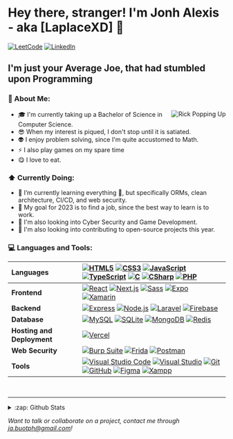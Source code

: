 # Hey there, stranger! I'm Jonh Alexis - aka [LaplaceXD] 👋

[<img alt="LeetCode" src="https://img.shields.io/badge/LeetCode--_.svg?style=social&logo=leetcode" />][leetcode]
[<img alt="LinkedIn" src="https://img.shields.io/badge/LinkedIn--_.svg?style=social&logo=linkedin" />][linkedin]

## I'm just your Average Joe, that had stumbled upon Programming

### 📖 About Me:

<img align="right" src="https://media.giphy.com/media/l41JMXnXn4E7WQR8s/giphy.gif" alt="Rick Popping Up" title="RICKKKKKKKKKKK"/>

-   🎓 I'm currently taking up a Bachelor of Science in Computer Science.
-   😎 When my interest is piqued, I don't stop until it is satiated.
-   👽 I enjoy problem solving, since I'm quite accustomed to Math.
-   ⚡ I also play games on my spare time
-   😋 I love to eat.

### ⬆ Currently Doing:

-   🌱 I’m currently learning everything 🤣, but specifically ORMs, clean architecture, CI/CD, and web security.
-   🥅 My goal for 2023 is to find a job, since the best way to learn is to work.
-   🔭 I'm also looking into Cyber Security and Game Development.
-   👋 I'm also looking into contributing to open-source projects this year.

### 💻 Languages and Tools:

| **Languages**                |[<img alt="HTML5" src="https://img.shields.io/badge/HTML5--_.svg?style=social&logo=html5" />][HTML5] [<img alt="CSS3" src="https://img.shields.io/badge/CSS3--_.svg?style=social&logo=css3" />][CSS3] [<img alt="JavaScript" src="https://img.shields.io/badge/JavaScript--_.svg?style=social&logo=javascript" />][JS] [<img alt="TypeScript" src="https://img.shields.io/badge/TypeScript--_.svg?style=social&logo=typescript" />][TS] [<img alt="C" src="https://img.shields.io/badge/C--_.svg?style=social&logo=c" />][C] [<img alt="CSharp" src="https://img.shields.io/badge/CSharp--_.svg?style=social&logo=csharp" />][C#] [<img alt="PHP" src="https://img.shields.io/badge/PHP--_.svg?style=social&logo=php" />][PHP]|
|           :---               |:--- |
| **Frontend** |[<img alt="React" src="https://img.shields.io/badge/React--_.svg?style=social&logo=react" />][React] [<img alt="Next.js" src="https://img.shields.io/badge/Next.js--_.svg?style=social&logo=nextdotjs" />][Next.js] [<img alt="Sass" src="https://img.shields.io/badge/Sass--_.svg?style=social&logo=sass" />][Sass] [<img alt="Expo" src="https://img.shields.io/badge/Expo--_.svg?style=social&logo=expo" />][Expo] [<img alt="Xamarin" src="https://img.shields.io/badge/Xamarin--_.svg?style=social&logo=xamarin" />][Xamarin]|
| **Backend** |[<img alt="Express" src="https://img.shields.io/badge/Express--_.svg?style=social&logo=express" />][Express] [<img alt="Node.js" src="https://img.shields.io/badge/Node.js--_.svg?style=social&logo=nodedotjs" />][Node.js] [<img alt="Laravel" src="https://img.shields.io/badge/Laravel--_.svg?style=social&logo=laravel" />][Laravel] [<img alt="Firebase" src="https://img.shields.io/badge/Firebase--_.svg?style=social&logo=firebase" />][Firebase]|
| **Database**                |[<img alt="MySQL" src="https://img.shields.io/badge/MySQL--_.svg?style=social&logo=mysql" />][MySQL] [<img alt="SQLite" src="https://img.shields.io/badge/SQLite--_.svg?style=social&logo=sqlite" />][SQLite] [<img alt="MongoDB" src="https://img.shields.io/badge/MongoDB--_.svg?style=social&logo=mongodb" />][MongoDB] [<img alt="Redis" src="https://img.shields.io/badge/Redis--_.svg?style=social&logo=redis" />][Redis]|
| **Hosting and Deployment**   |[<img alt="Vercel" src="https://img.shields.io/badge/Vercel--_.svg?style=social&logo=vercel" />][Vercel]|
| **Web Security**       |[<img alt="Burp Suite" src="https://img.shields.io/badge/Burp%20Suite--_.svg?style=social" />][Burp] [<img alt="Frida" src="https://img.shields.io/badge/Frida--_.svg?style=social" />][Frida] [<img alt="Postman" src="https://img.shields.io/badge/Postman--_.svg?style=social&logo=postman" />][Postman]|
| **Tools**                   |[<img alt="Visual Studio Code" src="https://img.shields.io/badge/VSCode--_.svg?style=social&logo=visualstudiocode" />][VSCode] [<img alt="Visual Studio" src="https://img.shields.io/badge/VS--_.svg?style=social&logo=visualstudio" />][VS] [<img alt="Git" src="https://img.shields.io/badge/Git--_.svg?style=social&logo=git" />][Git] [<img alt="GitHub" src="https://img.shields.io/badge/GitHub--_.svg?style=social&logo=github" />][GitHub] [<img alt="Figma" src="https://img.shields.io/badge/Figma--_.svg?style=social&logo=figma" />][Figma] [<img alt="Xampp" src="https://img.shields.io/badge/Xampp--_.svg?style=social&logo=xampp" />][Xampp]|

<br />

---

<details>
  <summary>:zap: Github Stats</summary>

  <img align="left" alt="LaplaceXD's Github Stats" src="https://github-readme-stats.vercel.app/api?username=LaplaceXD&show_icons=true&hide_border=true" />
  
</details>

_Want to talk or collaborate on a project, contact me through [ja.buotph@gmail.com](mailto:ja.buotph@gmail.com)!_

[linkedin]: https://www.linkedin.com/in/laplace-xd/
[leetcode]: https://leetcode.com/laplace-/

[HTML5]: https://developer.mozilla.org/en-US/docs/Web/HTML
[CSS3]: https://developer.mozilla.org/en-US/docs/Web/CSS
[JS]: https://developer.mozilla.org/en-US/docs/Web/JavaScript
[TS]: https://www.typescriptlang.org/
[C]: https://www.cprogramming.com/
[C#]: https://learn.microsoft.com/en-us/dotnet/csharp/tour-of-csharp/
[Java]: https://www.java.com/en/
[Python]: https://www.python.org/
[PHP]: https://www.php.net/

[React]: https://reactjs.org/
[Next.js]: https://nextjs.org/
[Sass]: https://sass-lang.com/
[Expo]: https://expo.dev/
[Xamarin]: https://dotnet.microsoft.com/en-us/apps/xamarin

[Express]: https://expressjs.com/
[Node.js]: https://nodejs.org/en
[Laravel]: https://laravel.com/
[Firebase]: https://firebase.google.com/

[SQLite]: https://sqlite.org/index.html
[MySQL]: https://www.mysql.com/
[MongoDB]: https://www.mongodb.com/
[Redis]: https://redis.io/

[Vercel]: https://vercel.com/

[Burp]: https://portswigger.net/burp
[Frida]: https://frida.re/docs/android/
[Postman]: https://www.postman.com/

[VSCode]: https://code.visualstudio.com/
[VS]: https://visualstudio.microsoft.com/
[Git]: https://git-scm.com/
[GitHub]: https://github.com/
[Figma]: https://www.figma.com/login
[Xampp]:https://www.apachefriends.org/
